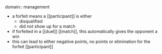 domain:: management

- a forfeit means a [[participant]] is either
	- disqualified
	- did not show up for a match
- if forfeited in a [[duel]] [[match]], this automatically gives the opponent a win
- this can lead to either negative points, no points or elimination for the forfeit [[participant]]